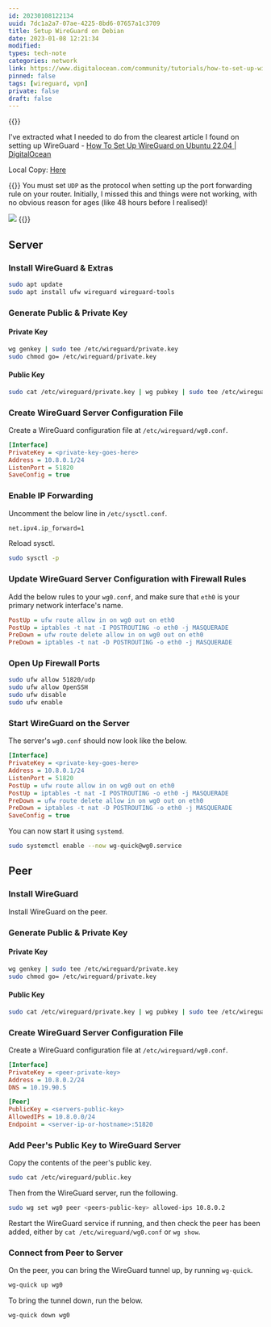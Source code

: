 ```yaml
---
id: 20230108122134
uuid: 7dc1a2a7-07ae-4225-8bd6-07657a1c3709
title: Setup WireGuard on Debian
date: 2023-01-08 12:21:34
modified: 
types: tech-note
categories: network
link: https://www.digitalocean.com/community/tutorials/how-to-set-up-wireguard-on-ubuntu-22-04
pinned: false
tags: [wireguard, vpn]
private: false
draft: false
---
```


{{<toc>}}

I've extracted what I needed to do from the clearest article I found on setting up WireGuard - [How To Set Up WireGuard on Ubuntu 22.04 | DigitalOcean](https://www.digitalocean.com/community/tutorials/how-to-set-up-wireguard-on-ubuntu-22-04) 

Local Copy: [Here](/attachments/20230109140024-how-to-set-up-wireguard-on-ubuntu-22-04.html)

{{<admonition important>}}
You must set `UDP` as the protocol when setting up the port forwarding rule on your router. Initially, I missed this and things were not working, with no obvious reason for ages (like 48 hours before I realised)!

![](/attachments/2023-01-09_13-57.png)
{{</admonition>}}

## Server

### Install WireGuard & Extras

```sh
sudo apt update
sudo apt install ufw wireguard wireguard-tools
```

### Generate Public & Private Key

#### Private Key

```sh
wg genkey | sudo tee /etc/wireguard/private.key
sudo chmod go= /etc/wireguard/private.key
```

#### Public Key

```sh
sudo cat /etc/wireguard/private.key | wg pubkey | sudo tee /etc/wireguard/public.key
```

### Create WireGuard Server Configuration File

Create a WireGuard configuration file at `/etc/wireguard/wg0.conf`.

```ini
[Interface]
PrivateKey = <private-key-goes-here>
Address = 10.8.0.1/24
ListenPort = 51820
SaveConfig = true
```

### Enable IP Forwarding

Uncomment the below line in `/etc/sysctl.conf`.

```sh
net.ipv4.ip_forward=1
```

Reload sysctl.

```sh
sudo sysctl -p
```

### Update WireGuard Server Configuration with Firewall Rules

Add the below rules to your `wg0.conf`, and make sure that `eth0` is your primary network interface's name.

```ini
PostUp = ufw route allow in on wg0 out on eth0
PostUp = iptables -t nat -I POSTROUTING -o eth0 -j MASQUERADE
PreDown = ufw route delete allow in on wg0 out on eth0
PreDown = iptables -t nat -D POSTROUTING -o eth0 -j MASQUERADE
```

### Open Up Firewall Ports

```sh
sudo ufw allow 51820/udp
sudo ufw allow OpenSSH
sudo ufw disable
sudo ufw enable
```

### Start WireGuard on the Server

The server's `wg0.conf` should now look like the below.

```ini
[Interface]
PrivateKey = <private-key-goes-here>
Address = 10.8.0.1/24
ListenPort = 51820
PostUp = ufw route allow in on wg0 out on eth0
PostUp = iptables -t nat -I POSTROUTING -o eth0 -j MASQUERADE
PreDown = ufw route delete allow in on wg0 out on eth0
PreDown = iptables -t nat -D POSTROUTING -o eth0 -j MASQUERADE
SaveConfig = true
```

You can now start it using `systemd`.

```sh
sudo systemctl enable --now wg-quick@wg0.service
```

## Peer

### Install WireGuard

Install WireGuard on the peer.

### Generate Public & Private Key

#### Private Key

```sh
wg genkey | sudo tee /etc/wireguard/private.key
sudo chmod go= /etc/wireguard/private.key
```

#### Public Key

```sh
sudo cat /etc/wireguard/private.key | wg pubkey | sudo tee /etc/wireguard/public.key
```

### Create WireGuard Server Configuration File

Create a WireGuard configuration file at `/etc/wireguard/wg0.conf`.

```ini
[Interface]
PrivateKey = <peer-private-key>
Address = 10.8.0.2/24
DNS = 10.19.90.5

[Peer]
PublicKey = <servers-public-key>
AllowedIPs = 10.8.0.0/24
Endpoint = <server-ip-or-hostname>:51820
```

### Add Peer's Public Key to WireGuard Server

Copy the contents of the peer's public key.

```sh
sudo cat /etc/wireguard/public.key
```

Then from the WireGuard server, run the following.

```sh
sudo wg set wg0 peer <peers-public-key> allowed-ips 10.8.0.2
```

Restart the WireGuard service if running, and then check the peer has been added, either by `cat /etc/wireguard/wg0.conf` or `wg show`.

### Connect from Peer to Server

On the peer, you can bring the WireGuard tunnel up, by running `wg-quick`.

```sh
wg-quick up wg0
```

To bring the tunnel down, run the below.

```sh
wg-quick down wg0
```

